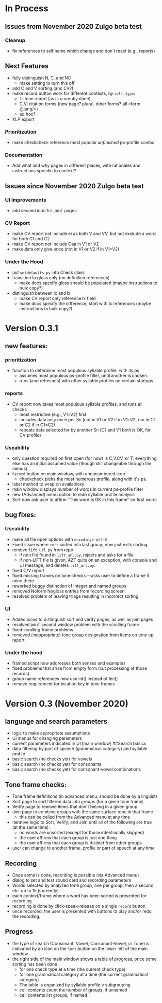 # In Process
## Issues from November 2020 Zulgo beta test
### Cleanup
- fix references to self.name which change and don't reset (e.g., reports)
## Next Features
- fully distinguish N, C, and NC
  - make setting to turn this off
- add C and V sorting (and CV?)
- make record button work for different contexts, by `self.type`:
  - T: tone report (as is currently done)
  - C,V: citation forms (new page? plural, other forms? all <form @lang/>)
  - ad hoc?
- XLP export
### Prioritization
- make checkcheck reference most popular *unfinished* ps-profile combo
### Documentation
- Add what and why pages in different places, with rationales and instructions specific to context?
## Issues since November 2020 Zulgo beta test
### UI Improvements
- add second icon for joinT pages
### CV Report
- make CV report not include ei as both V and VV, but not exclude a word for both C1 and C2.
- make CV report not include Caa in V1 or V2
- make data only give once (not in V1 or V2 if in V1=V2)
### Under the Hood
- put `setdefaults.py` into Check class
- transition to gloss only (no definition references)
  - make docs specify gloss should be populated (maybe instructions to bulk copy?)
- distinguish between lc and lx
  - make CV report only reference lx field
  - make docs specify the difference, start with lc references (maybe instructions to bulk copy?)
# Version 0.3.1
## new features:
### prioritization
- function to determine most populous syllable profile, with its ps
  - assumes most populous ps-profile filter, until another is chosen.
  - runs (and refreshes) with other syllable profiles on certain startups
### reports
- CV report now takes most populous syllable profiles, and runs all checks
  - most restrictive (e.g., V1=V2) first
  - includes data only once per Sn (not in V1 or V2 if in V1=V2, nor in C1 or C2 if in C1=C2)
  - repeats data selected for by another Sn (C1 and V1 both is OK, for CV profile)
### Useability
- only question required on first open (for now) is C,V,CV, or T; everything else has an initial assumed value (though still changeable through the menus).
- `Record` button on main window, with unencombered icon
  - checkcheck picks the most numerous profile, along with it's ps.
- label method to wrap on availablexy
- main window displays number of words in current ps-profile filter
- new (Advanced) menu option to redo syllable profile analysis
- Sort now ask user to affirm "This word is OK in this frame" on first word.
## bug fixes:
### Useability
- make all file open options with `encoding='utf-8'`
- Fixed issue where `exit` sorted into last group; now just exits sorting.
- remove `lift_url.py` from repo
  - if non file found in `lift_url.py`, rejects and asks for a file.
  - if non-LIFT file is given, AZT quits on an exception, with console and UI message, and deletes `lift_url.py`.
- fixed C/V report
- fixed missing frames on tone checks --asks user to define a frame if none there.
- reworked buggy distinction of integer and named groups
- removed Noform Nogloss entries from recording screen
- resolved problem of leaving triage resulting in incorrect sorting
### UI
- Added icons to distinguish sort and verify pages, as well as join pages
- resolved joinT second window problem with the scrolling frame
- fixed scrolling frame problems
- removed (inappropriate) tone group designation from items on tone up report
### Under the hood
- framed script now addresses both senses and examples
- fixed problems that arise from empty form (cut processing of those records)
- group name references now use int() instead of len()
- remove requirement for location key in tone frames

# Version 0.3 (November 2020)
## language and search parameters
- logic to make appropriate assumptions
- UI menus for changing parameters
- current parameters indicated in UI (main window)
##Search basics
- data filtering by part of speech (grammatical category) and syllable profile
- basic search (no checks yet) for vowels
- basic search (no checks yet) for consonants
- basic search (no checks yet) for consonant-vowel combinations
## Tone frame checks:
- Tone frame definitions (in advanced menu, should be done by a linguist)
- Sort page to sort filtered data into groups (for a given tone frame)
- Verify page to remove items that don't belong in a given group
- Join page to combine groups with the same surface tone in that frame
  - this can be called from the Advanced menu at any time
- Iterative logic to Sort, Verify, and Join until all of the following are true (at the same time):
  - no words are unsorted (except for those intentionally skipped)
  - the user affirms that each group is just one thing
  - the user affirms that each group is distinct from other groups
- user can change to another frame, profile or part of speech at any time
## Recording
- Once some is done, recording is possible (via Advanced menu)
- dialog to set and test sound card and recording parameters
- Words selected by analyzed tone group, one per group, then a second, etc. up to 15 (currently)
- each context/frame where a word has been sorted is presented for recording
- recording is done by click-speak-release on a single `record` button.
- once recorded, the user is presented with buttons to play and/or redo the recording.

## Progress
- the type of search (Consonant, Vowel, Consonant-Vowel, or Tone) is indicated by an icon on the `Sort` button on the lower left of the main window.
- the right side of the main window shows a table of progress, once some sorting has been done
  - for one check type at a time (the current check type)
  - for one grammatical category at a time (the current grammatical category)
  - The table is organized by syllable profile v subgrouping
  - cell contents count the number of groups, if unnamed
  - cell contents list groups, if named
